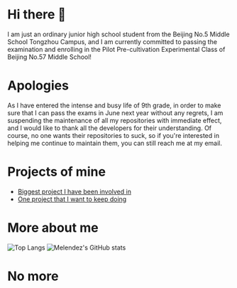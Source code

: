 # Hi there 👋

I am just an ordinary junior high school student from the Beijing No.5 Middle School Tongzhou Campus, and I am currently
committed to passing the examination and enrolling in the Pilot Pre-cultivation Experimental Class of Beijing No.57
Middle School!

# Apologies

As I have entered the intense and busy life of 9th grade, in order to make sure that I can pass the exams in June next
year without any regrets, I am suspending the maintenance of all my repositories with immediate effect, and I would like
to thank all the developers for their understanding. Of course, no one wants their repositories to suck, so if you're
interested in helping me continue to maintain them, you can still reach me at my email.

# Projects of mine

- [Biggest project I have been involved in](https://github.com/brentvollebregt/auto-py-to-exe)
- [One project that I want to keep doing](https://github.com/CarlGao4/ClassIn-Mover)

# More about me

![Top Langs](https://github-readme-stats.vercel.app/api/top-langs/?username=Melendez1209&layout=compact&theme=algolia)
![Melendez's GitHub stats](https://github-readme-stats.vercel.app/api?username=Melendez1209&theme=algolia&show_icons=true)

# No more